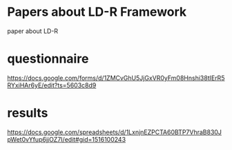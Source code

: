 # Papers about LD-R Framework
paper about LD-R

# questionnaire
https://docs.google.com/forms/d/1ZMCvGhU5JjGxVR0yFm08Hnshi38tIErR5RYxiHAr6yE/edit?ts=5603c8d9

# results
https://docs.google.com/spreadsheets/d/1LxnjnEZPCTA60BTP7VhraB830JpWet0vYfup6jjOZ7I/edit#gid=1516100243

